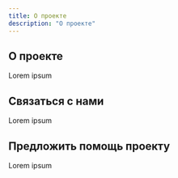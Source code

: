 ```yaml
---
title: О проекте
description: "О проекте"
---
```


## О проекте

Lorem ipsum

## Связаться с нами

Lorem ipsum

## Предложить помощь проекту

Lorem ipsum